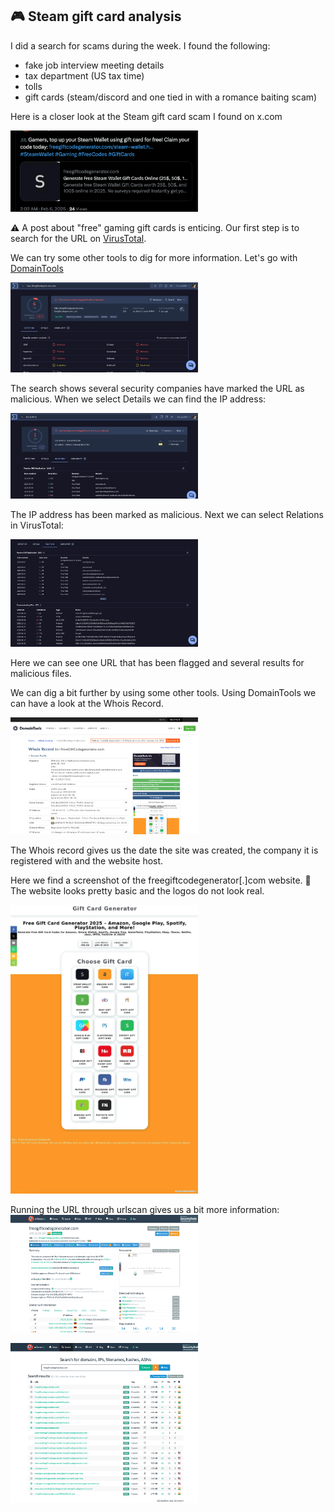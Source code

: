 ## 🎮 Steam gift card analysis

I did a search for scams during the week. I found the following:
- fake job interview meeting details
- tax department (US tax time)
- tolls
- gift cards (steam/discord and one tied in with a romance baiting scam)

Here is a closer look at the Steam gift card scam I found on x.com

<img
src="https://github.com/thequietlife/phishing-analysis/blob/65614cd1aafeb8d81cb2539d233e3cbf81899050/images/steam%20gift%20card.png"
alt="post found on x/twitter about free gift cards" width="300"/>

⚠️ A post about "free" gaming gift cards is enticing. 
Our first step is to search for the URL on [VirusTotal](https://www.virustotal.com/gui/home/upload).

We can try some other tools to dig for more information. Let's go with [DomainTools](https://whois.domaintools.com/)

<img
src="https://github.com/thequietlife/phishing-analysis/blob/a0fefdc829816250a0092d0d2f997074d9183dde/images/freegiftcard_VirusTotal.png"
alt="VirusTotal screenshot for freegiftcodegenerator[.]com URL search" width="300"/>

The search shows several security companies have marked the URL as malicious.
When we select Details we can find the IP address:

<img
src="https://github.com/thequietlife/phishing-analysis/blob/13eed7dfcb483a08862415642125b6169d36b05b/images/freegiftcard_IP.png"
alt="VirusTotal screenshot for freegiftcodegenerator[.]com IP address" width="300"/>

The IP address has been marked as malicious.
Next we can select Relations in VirusTotal:

<img
src="https://github.com/thequietlife/phishing-analysis/blob/dd0bf40b49b4c422ef6dc29897042e4bbc095b9c/images/freegiftcard_relations.png"
alt="VirusTotal screenshot for freegiftcodegenerator[.]com Relations" width="300"/>

Here we can see one URL that has been flagged and several results for malicious files.

We can dig a bit further by using some other tools. Using DomainTools we can have a look at the Whois Record.

<img
src="https://github.com/thequietlife/phishing-analysis/blob/d743f71b35bafb473f32320ade30afa81165a7b3/images/free%20gift_DomainTools.png"
alt="Whois record from DomainTools" width="300"/>

The Whois record gives us the date the site was created, the company it is registered with and the website host.

Here we find a screenshot of the freegiftcodegenerator[.]com website. 🚨 The website looks pretty basic and the logos do not look real.

<img
src="https://github.com/thequietlife/phishing-analysis/blob/944cd067d69ff146597bd2bfbe368b4bcd5b183a/images/free%20gift_screenshot.png"
alt="screenshot of the freegiftcodegenerator[.]com website" width="300"/>

Running the URL through urlscan gives us a bit more information:
<img
src="https://github.com/thequietlife/phishing-analysis/blob/e9a6c5c7f0f6aba8562279bb32799dabe7c73c41/images/freegift_urlscan.png"
alt="screenshot of urlscan results" width="300"/>

<img
src="https://github.com/thequietlife/phishing-analysis/blob/a19501922746a337627351a03c386470ebda2a9d/images/freegift_urlscan%202.png"
alt="screenshot of urlscan results done again shows a different IP address" width="300"/>


